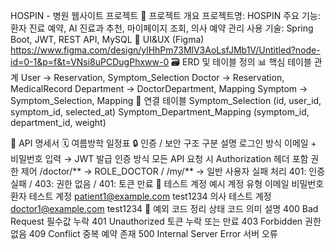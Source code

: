 
HOSPIN - 병원 웹사이트 프로젝트
📌 프로젝트 개요
프로젝트명: HOSPIN
주요 기능: 환자 진료 예약, AI 진료과 추천, 마이페이지 조회, 의사 예약 관리
사용 기술: Spring Boot, JWT, REST API, MySQL
🎨 UI&UX (Figma) 
https://www.figma.com/design/ylHhPm73MlV3AoLsfJMb1V/Untitled?node-id=0-1&p=f&t=VNsi8uPCDugPhxww-0
🗃️ ERD 및 테이블 정의
📊 핵심 테이블 관계
User → Reservation, Symptom_Selection
Doctor → Reservation, MedicalRecord
Department → DoctorDepartment, Mapping
Symptom → Symptom_Selection, Mapping
🔗 연결 테이블
Symptom_Selection (id, user_id, symptom_id, selected_at)
Symptom_Department_Mapping (symptom_id, department_id, weight)

📂 API 명세서
🗓️ 여름방학 일정표
🔒 인증 / 보안 구조
구분
설명
로그인 방식
이메일 + 비밀번호 입력 → JWT 발급
인증 방식
모든 API 요청 시 Authorization 헤더 포함
권한 제어
/doctor/** → ROLE_DOCTOR / /my/** → 일반 사용자
실패 처리
401: 인증 실패 / 403: 권한 없음 / 401: 토큰 만료
🧪 테스트 계정 예시
계정 유형
이메일
비밀번호
환자 테스트 계정
patient1@example.com
test1234
의사 테스트 계정
doctor1@example.com
test1234
🧾 예외 코드 정리
상태 코드
의미
설명
400
Bad Request
필수값 누락
401
Unauthorized
토큰 누락 또는 만료
403
Forbidden
권한 없음
409
Conflict
중복 예약 존재
500
Internal Server Error
서버 오류
